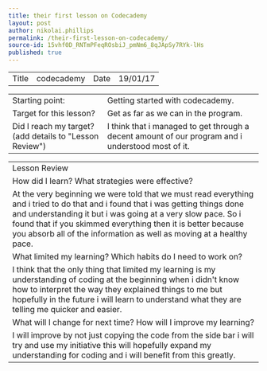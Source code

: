 ```yaml
---
title: their first lesson on Codecademy
layout: post
author: nikolai.phillips
permalink: /their-first-lesson-on-codecademy/
source-id: 15vhf0D_RNTmPFeqROsbiJ_pmNm6_8qJApSy7RYk-lHs
published: true
---
```

<table>
  <tr>
    <td>Title</td>
    <td>codecademy</td>
    <td>Date</td>
    <td>19/01/17</td>
  </tr>
</table>


<table>
  <tr>
    <td>Starting point:</td>
    <td>Getting started with codecademy.</td>
  </tr>
  <tr>
    <td>Target for this lesson?</td>
    <td>Get as far as we can in the program.</td>
  </tr>
  <tr>
    <td>Did I reach my target? 
(add details to "Lesson Review")</td>
    <td>I think that i managed to get through a decent amount of our program and i understood most of it.</td>
  </tr>
</table>


<table>
  <tr>
    <td>Lesson Review</td>
  </tr>
  <tr>
    <td>How did I learn? What strategies were effective? </td>
  </tr>
  <tr>
    <td>At the very beginning we were told that we must read everything and i tried to do that and i found that i was getting things done and understanding it but i was going at a very slow pace. So i found that if you skimmed everything then it is better because you absorb all of the information as well as moving at a healthy pace. </td>
  </tr>
  <tr>
    <td>What limited my learning? Which habits do I need to work on? </td>
  </tr>
  <tr>
    <td>I think that the only thing that limited my learning is my understanding of coding at the beginning when i didn't know how to interpret the way they explained things to me but hopefully in the future i will learn to understand what they are telling me quicker and easier.</td>
  </tr>
  <tr>
    <td>What will I change for next time? How will I improve my learning?</td>
  </tr>
  <tr>
    <td>I will improve by not just copying the code from the side bar i will try and use my initiative this will hopefully expand my understanding for coding and i will benefit from this greatly.</td>
  </tr>
</table>


